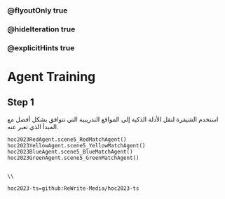 ### @flyoutOnly true
### @hideIteration true
### @explicitHints true

# Agent Training

## Step 1
استخدم الشيفرة لنقل الأدلة الذكية إلى المواقع التدريبية التي تتوافق بشكل أفضل مع المبدأ الذي تعبر عنه.

```ghost
hoc2023RedAgent.scene5_RedMatchAgent()
hoc2023YellowAgent.scene5_YellowMatchAgent()
hoc2023BlueAgent.scene5_BlueMatchAgent()
hoc2023GreenAgent.scene5_GreenMatchAgent()
```
```template

\\
```

```package
hoc2023-ts=github:ReWrite-Media/hoc2023-ts
```